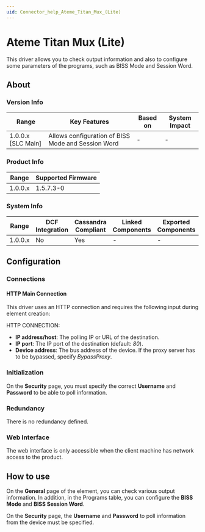 ```yaml
---
uid: Connector_help_Ateme_Titan_Mux_(Lite)
---
```


# Ateme Titan Mux (Lite)

This driver allows you to check output information and also to configure some parameters of the programs, such as BISS Mode and Session Word.

## About

### Version Info

| **Range**            | **Key Features**                                   | **Based on** | **System Impact** |
|----------------------|----------------------------------------------------|--------------|-------------------|
| 1.0.0.x \[SLC Main\] | Allows configuration of BISS Mode and Session Word | \-           | \-                |

### Product Info

| **Range** | **Supported Firmware** |
|-----------|------------------------|
| 1.0.0.x   | 1.5.7.3-0              |

### System Info

| **Range** | **DCF Integration** | **Cassandra Compliant** | **Linked Components** | **Exported Components** |
|-----------|---------------------|-------------------------|-----------------------|-------------------------|
| 1.0.0.x   | No                  | Yes                     | \-                    | \-                      |

## Configuration

### Connections

#### HTTP Main Connection

This driver uses an HTTP connection and requires the following input during element creation:

HTTP CONNECTION:

- **IP address/host**: The polling IP or URL of the destination.
- **IP port**: The IP port of the destination (default: *80*).
- **Device address**: The bus address of the device. If the proxy server has to be bypassed, specify *BypassProxy*.

### Initialization

On the **Security** page, you must specify the correct **Username** and **Password** to be able to poll information.

### Redundancy

There is no redundancy defined.

### Web Interface

The web interface is only accessible when the client machine has network access to the product.

## How to use

On the **General** page of the element, you can check various output information. In addition, in the Programs table, you can configure the **BISS Mode** and **BISS Session Word**.

On the **Security** page, the **Username** and **Password** to poll information from the device must be specified.
